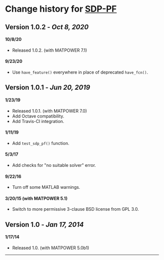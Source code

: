 Change history for [SDP-PF][1]
==============================


Version 1.0.2 - *Oct 8, 2020*
-----------------------------

#### 10/8/20
  - Released 1.0.2. (with MATPOWER 7.1)

#### 9/23/20
  - Use `have_feature()` everywhere in place of deprecated `have_fcn()`.


Version 1.0.1 - *Jun 20, 2019*
------------------------------

#### 1/23/19
  - Released 1.0.1. (with MATPOWER 7.0)
  - Add Octave compatibility.
  - Add Travis-CI integration.

#### 1/11/19
  - Add `test_sdp_pf()` function.

#### 5/3/17
  - Add checks for "no suitable solver" error.

#### 9/22/16
  - Turn off some MATLAB warnings.

#### 3/20/15 (with MATPOWER 5.1)
  - Switch to more permissive 3-clause BSD license from GPL 3.0.


Version 1.0 - *Jan 17, 2014*
----------------------------

#### 1/17/14
  - Released 1.0. (with MATPOWER 5.0b1)

---

[1]: https://github.com/MATPOWER/mx-sdp_pf
